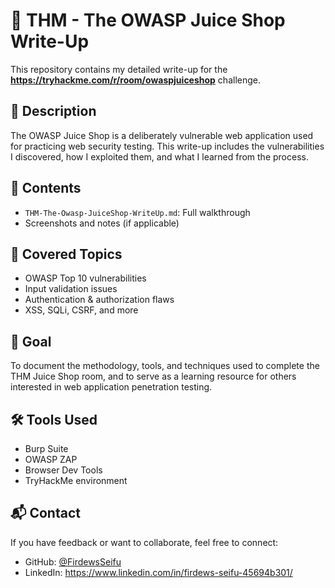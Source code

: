 # 🧃 THM - The OWASP Juice Shop Write-Up

This repository contains my detailed write-up for the **https://tryhackme.com/r/room/owaspjuiceshop** challenge.

## 📌 Description

The OWASP Juice Shop is a deliberately vulnerable web application used for practicing web security testing. This write-up includes the vulnerabilities I discovered, how I exploited them, and what I learned from the process.

## 📂 Contents

- `THM-The-Owasp-JuiceShop-WriteUp.md`: Full walkthrough 
- Screenshots and notes (if applicable)

## 🚩 Covered Topics

- OWASP Top 10 vulnerabilities
- Input validation issues
- Authentication & authorization flaws
- XSS, SQLi, CSRF, and more

## 🎯 Goal

To document the methodology, tools, and techniques used to complete the THM Juice Shop room, and to serve as a learning resource for others interested in web application penetration testing.

## 🛠 Tools Used

- Burp Suite
- OWASP ZAP
- Browser Dev Tools
- TryHackMe environment

## 📬 Contact

If you have feedback or want to collaborate, feel free to connect:

- GitHub: [@FirdewsSeifu](https://github.com/FirdewsSeifu)
- LinkedIn: https://www.linkedin.com/in/firdews-seifu-45694b301/

